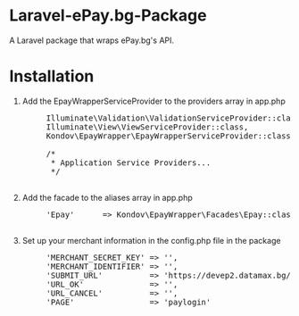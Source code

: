 # Laravel-ePay.bg-Package

A Laravel package that wraps ePay.bg's API.

<h1>Installation</h1>

1. Add the EpayWrapperServiceProvider to the providers array in app.php
	<pre>
		Illuminate\Validation\ValidationServiceProvider::class,
        Illuminate\View\ViewServiceProvider::class,
        Kondov\EpayWrapper\EpayWrapperServiceProvider::class,

        /*
         * Application Service Providers...
         */
	</pre>
2. Add the facade to the aliases array in app.php
	<pre>
		'Epay'      => Kondov\EpayWrapper\Facades\Epay::class
	</pre>
3. Set up your merchant information in the config.php file in the package
	<pre>
		'MERCHANT_SECRET_KEY' => '',
	    'MERCHANT_IDENTIFIER' => '',
	    'SUBMIT_URL'          => 'https://devep2.datamax.bg/ep2/epay2_demo/',
	    'URL_OK'              => '',
	    'URL_CANCEL'          => '',
	    'PAGE'                => 'paylogin'
	</pre>